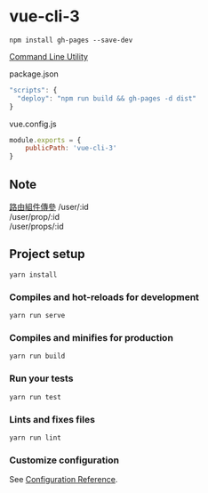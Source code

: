 # vue-cli-3

`npm install gh-pages --save-dev`  

[Command Line Utility](https://www.npmjs.com/package/gh-pages)

package.json
```js
"scripts": {
  "deploy": "npm run build && gh-pages -d dist"
}
```

vue.config.js
```js
module.exports = {
    publicPath: 'vue-cli-3' 
}
```

## Note

[路由組件傳參](https://router.vuejs.org/zh/guide/essentials/passing-props.html) 
/user/:id   
/user/prop/:id      
/user/props/:id  
 

## Project setup
```
yarn install
```

### Compiles and hot-reloads for development
```
yarn run serve
```

### Compiles and minifies for production
```
yarn run build
```

### Run your tests
```
yarn run test
```

### Lints and fixes files
```
yarn run lint
```

### Customize configuration
See [Configuration Reference](https://cli.vuejs.org/config/).
